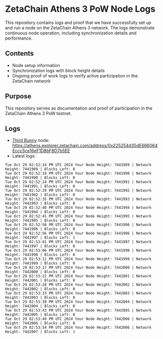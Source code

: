 # ZetaChain Athens 3 PoW Node Logs
This repository contains logs and proof that we have successfully set up and run a node on the ZetaChain Athens 3 network. The logs demonstrate continuous node operation, including synchronization details and performance.

## Contents
- Node setup information
- Synchronization logs with block height details
- Ongoing proof of work logs to verify active participation in the ZetaChain network

## Purpose
This repository serves as documentation and proof of participation in the ZetaChain Athens 3 PoW testnet.

## Logs

- [Third Bunny](https://thirdbunny.xyz/) node: https://athens.explorer.zetachain.com/address/0x225254d35dE666064Eccc5ce16eF1D8bF8D7b5EE
- Latest logs:
```
Tue Oct 29 02:52:14 PM UTC 2024 Your Node Height: 7441989 | Network Height: 7441989 | Blocks Left: 0
Tue Oct 29 02:52:19 PM UTC 2024 Your Node Height: 7441990 | Network Height: 7441990 | Blocks Left: 0
Tue Oct 29 02:52:24 PM UTC 2024 Your Node Height: 7441991 | Network Height: 7441991 | Blocks Left: 0
Tue Oct 29 02:52:29 PM UTC 2024 Your Node Height: 7441992 | Network Height: 7441992 | Blocks Left: 0
Tue Oct 29 02:52:35 PM UTC 2024 Your Node Height: 7441993 | Network Height: 7441993 | Blocks Left: 0
Tue Oct 29 02:52:40 PM UTC 2024 Your Node Height: 7441994 | Network Height: 7441994 | Blocks Left: 0
Tue Oct 29 02:52:45 PM UTC 2024 Your Node Height: 7441995 | Network Height: 7441995 | Blocks Left: 0
Tue Oct 29 02:52:50 PM UTC 2024 Your Node Height: 7441996 | Network Height: 7441996 | Blocks Left: 0
Tue Oct 29 02:52:56 PM UTC 2024 Your Node Height: 7441996 | Network Height: 7441997 | Blocks Left: 1
Tue Oct 29 02:53:01 PM UTC 2024 Your Node Height: 7441997 | Network Height: 7441997 | Blocks Left: 0
Tue Oct 29 02:53:06 PM UTC 2024 Your Node Height: 7441998 | Network Height: 7441998 | Blocks Left: 0
Tue Oct 29 02:53:11 PM UTC 2024 Your Node Height: 7441999 | Network Height: 7441999 | Blocks Left: 0
Tue Oct 29 02:53:17 PM UTC 2024 Your Node Height: 7442000 | Network Height: 7442000 | Blocks Left: 0
Tue Oct 29 02:53:22 PM UTC 2024 Your Node Height: 7442001 | Network Height: 7442001 | Blocks Left: 0
Tue Oct 29 02:53:28 PM UTC 2024 Your Node Height: 7442002 | Network Height: 7442002 | Blocks Left: 0
Tue Oct 29 02:53:33 PM UTC 2024 Your Node Height: 7442003 | Network Height: 7442003 | Blocks Left: 0
Tue Oct 29 02:53:38 PM UTC 2024 Your Node Height: 7442004 | Network Height: 7442004 | Blocks Left: 0
Tue Oct 29 02:53:43 PM UTC 2024 Your Node Height: 7442005 | Network Height: 7442005 | Blocks Left: 0
Tue Oct 29 02:53:49 PM UTC 2024 Your Node Height: 7442006 | Network Height: 7442006 | Blocks Left: 0
Tue Oct 29 02:53:54 PM UTC 2024 Your Node Height: 7442006 | Network Height: 7442007 | Blocks Left: 1
```
